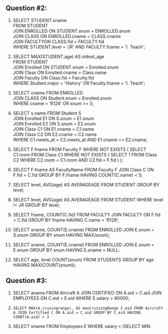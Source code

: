 ## Question #2:
1. SELECT STUDENT.sname  
   FROM STUDENT  
   JOIN ENROLLED ON STUDENT.snum = ENROLLED.snum   
   JOIN CLASS ON ENROLLED.cname = CLASS.cname  
   JOIN FACULTYON CLASS.fid = FACULTY.fid  
   WHERE STUDENT.level = 'JR' AND FACULTY.fname = 'I. Teach';   

2.  SELECT MAX(STUDENT.age) AS oldest_age   
   FROM STUDENT  
   JOIN Enrolled ON STUDENT.snum = Enrolled.snum  
   JOIN Class ON Enrolled.cname = Class.name  
   JOIN Faculty ON Class.fid = Faculty.fid  
   WHERE Student.major = 'History' OR Faculty.fname = 'I. Teach';  

3. SELECT cname FROM ENROLLED  
   JOIN CLASS ON Student.snum = Enrolled.snum  
   WHERE cname = ‘R128’ OR snum >= 5;  

4. SELECT s.name FROM Student S  
   JOIN Enrolled E1 ON S.snum = E1.snum  
   JOIN Enrolled E2 ON S.snum = E2.snum  
   JOIN Class C1 ON E1.cname = C1.name  
   JOIN Class C2 ON E2.cname = C2.name    
   WHERE C1.meets_at = C2.meets_at AND E1.cname <> E2.cname;  

5. SELECT F.fname
   FROM Faculty F
   WHERE NOT EXISTS (
       SELECT C1.room
       FROM Class C1
       WHERE NOT EXISTS (
           SELECT 1
           FROM Class C2
           WHERE C2.room = C1.room
           AND C2.fid = F.fid
       )
   );

6. SELECT F.fname AS FacultyName
   FROM Faculty F
   JOIN Class C ON F.fid = C.fid
   GROUP BY F.fname
   HAVING COUNT(C.name) < 5;

7. SELECT level, AVG(age) AS AVERAGEAGE
   FROM STUDENT
   GROUP BY level;

8. SELECT level, AVG(age) AS AVERAGEAGE
   FROM STUDENT
   WHERE level != JR
   GROUP BY level;

9. SELECT fname, COUNT(C.fid)
   FROM FACULTY
   JOIN FACULTY ON F.fid = C.fid
   GROUP BY fname
   HAVING C.name = ‘R128’;

10. SELECT sname, COUNT(E.cname)
    FROM ENROLLED
    JOIN E.snum = S.snum
    GROUP BY snum
    HAVING MAX(snum);

11. SELECT sname, COUNT(E.cname)
    FROM ENROLLED
    JOIN E.snum = E.snum
    GROUP BY snum
    HAVING E.sname = NULL;

12. SELECT age, level COUNT(snum)
    FROM STUDENTS
    GROUP BY age
    HAVING MAX(COUNT(snum));

## Question #3:

1. SELECT aname
   FROM Aircraft A
   JOIN CERTIFIED ON A.aid = C.aid
   JOIN EMPLOYEES ON C.eid = E.eid
   WHERE E.salary > 80000;

2. `SELECT MAX(A.crusingrange), AS maxCruisingRange C.eid
   FROM Aircraft A
   JOIN Certified C ON A.aid = C.aid
   GROUP BY C.eid
   HAVING COUNT(A.aid) > 3`

3. SELECT ename
   FROM Employees E
   WHERE salary < (SELECT MIN






    
      
